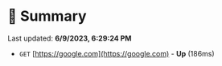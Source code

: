 # 📖 Summary
Last updated: **6/9/2023, 6:29:24 PM**

- `GET` [https://google.com](https://google.com) - **Up** (186ms)
